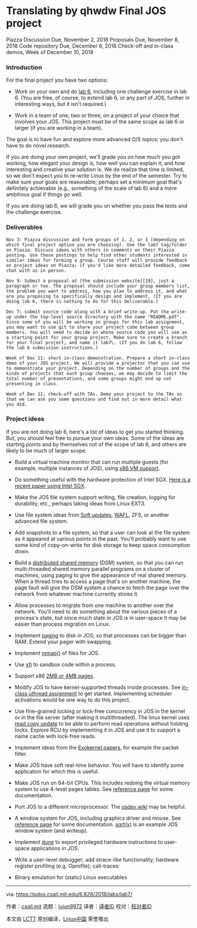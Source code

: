 Translating by qhwdw
Final JOS project
======
Piazza Discussion Due, November 2, 2018 Proposals Due, November 8, 2018 Code repository Due, December 6, 2018 Check-off and in-class demos, Week of December 10, 2018

### Introduction

For the final project you have two options:

*   Work on your own and do [lab 6][1], including one challenge exercise in lab 6\. (You are free, of course, to extend lab 6, or any part of JOS, further in interesting ways, but it isn't required.)

*   Work in a team of one, two or three, on a project of your choice that involves your JOS. This project must be of the same scope as lab 6 or larger (if you are working in a team).

The goal is to have fun and explore more advanced O/S topics; you don't have to do novel research.

If you are doing your own project, we'll grade you on how much you got working, how elegant your design is, how well you can explain it, and how interesting and creative your solution is. We do realize that time is limited, so we don't expect you to re-write Linux by the end of the semester. Try to make sure your goals are reasonable; perhaps set a minimum goal that's definitely achievable (e.g., something of the scale of lab 6) and a more ambitious goal if things go well.

If you are doing lab 6, we will grade you on whether you pass the tests and the challenge exercise.

### Deliverables

```
Nov 3: Piazza discussion and form groups of 1, 2, or 3 (depending on which final project option you are choosing). Use the lab7 tag/folder on Piazza. Discuss ideas with others in comments on their Piazza posting. Use these postings to help find other students interested in similar ideas for forming a group. Course staff will provide feedback on project ideas on Piazza; if you'd like more detailed feedback, come chat with us in person.
```

```
Nov 9: Submit a proposal at [the submission website][19], just a paragraph or two. The proposal should include your group members list, the problem you want to address, how you plan to address it, and what are you proposing to specifically design and implement. (If you are doing lab 6, there is nothing to do for this deliverable.)
```

```
Dec 7: submit source code along with a brief write-up. Put the write-up under the top-level source directory with the name "README.pdf". Since some of you will be working in groups for this lab assignment, you may want to use git to share your project code between group members. You will need to decide on whose source code you will use as a starting point for your group project. Make sure to create a branch for your final project, and name it lab7\. (If you do lab 6, follow the lab 6 submission instructions.)
```

```
Week of Dec 11: short in-class demonstration. Prepare a short in-class demo of your JOS project. We will provide a projector that you can use to demonstrate your project. Depending on the number of groups and the kinds of projects that each group chooses, we may decide to limit the total number of presentations, and some groups might end up not presenting in class.
```

```
Week of Dec 11: check-off with TAs. Demo your project to the TAs so that we can ask you some questions and find out in more detail what you did.
```

### Project ideas

If you are not doing lab 6, here's a list of ideas to get you started thinking. But, you should feel free to pursue your own ideas. Some of the ideas are starting points and by themselves not of the scope of lab 6, and others are likely to be much of larger scope.

*   Build a virtual machine monitor that can run multiple guests (for example, multiple instances of JOS), using [x86 VM support][2].

*   Do something useful with the hardware protection of Intel SGX. [Here is a recent paper using Intel SGX][3].

*   Make the JOS file system support writing, file creation, logging for durability, etc., perhaps taking ideas from Linux EXT3.

*   Use file system ideas from [Soft updates][4], [WAFL][5], ZFS, or another advanced file system.

*   Add snapshots to a file system, so that a user can look at the file system as it appeared at various points in the past. You'll probably want to use some kind of copy-on-write for disk storage to keep space consumption down.

*   Build a [distributed shared memory][6] (DSM) system, so that you can run multi-threaded shared memory parallel programs on a cluster of machines, using paging to give the appearance of real shared memory. When a thread tries to access a page that's on another machine, the page fault will give the DSM system a chance to fetch the page over the network from whatever machine currently stores it.

*   Allow processes to migrate from one machine to another over the network. You'll need to do something about the various pieces of a process's state, but since much state in JOS is in user-space it may be easier than process migration on Linux.

*   Implement [paging][7] to disk in JOS, so that processes can be bigger than RAM. Extend your pager with swapping.

*   Implement [mmap()][8] of files for JOS.

*   Use [xfi][9] to sandbox code within a process.

*   Support x86 [2MB or 4MB pages][10].

*   Modify JOS to have kernel-supported threads inside processes. See [in-class uthread assignment][11] to get started. Implementing scheduler activations would be one way to do this project.

*   Use fine-grained locking or lock-free concurrency in JOS in the kernel or in the file server (after making it multithreaded). The linux kernel uses [read copy update][12] to be able to perform read operations without holding locks. Explore RCU by implementing it in JOS and use it to support a name cache with lock-free reads.

*   Implement ideas from the [Exokernel papers][13], for example the packet filter.

*   Make JOS have soft real-time behavior. You will have to identify some application for which this is useful.

*   Make JOS run on 64-bit CPUs. This includes redoing the virtual memory system to use 4-level pages tables. See [reference page][14] for some documentation.

*   Port JOS to a different microprocessor. The [osdev wiki][15] may be helpful.

*   A window system for JOS, including graphics driver and mouse. See [reference page][16] for some documentation. [sqrt(x)][17] is an example JOS window system (and writeup).

*   Implement [dune][18] to export privileged hardware instructions to user-space applications in JOS.

*   Write a user-level debugger; add strace-like functionality; hardware register profiling (e.g. Oprofile); call-traces

*   Binary emulation for (static) Linux executables


--------------------------------------------------------------------------------

via: https://pdos.csail.mit.edu/6.828/2018/labs/lab7/

作者：[csail.mit][a]
选题：[lujun9972][b]
译者：[译者ID](https://github.com/译者ID)
校对：[校对者ID](https://github.com/校对者ID)

本文由 [LCTT](https://github.com/LCTT/TranslateProject) 原创编译，[Linux中国](https://linux.cn/) 荣誉推出

[a]: https://pdos.csail.mit.edu
[b]: https://github.com/lujun9972
[1]: https://pdos.csail.mit.edu/6.828/2018/labs/lab6/index.html
[2]: http://www.intel.com/technology/itj/2006/v10i3/1-hardware/3-software.htm
[3]: https://www.usenix.org/system/files/conference/osdi14/osdi14-paper-baumann.pdf
[4]: http://www.ece.cmu.edu/~ganger/papers/osdi94.pdf
[5]: https://ng.gnunet.org/sites/default/files/10.1.1.40.3691.pdf
[6]: http://www.cdf.toronto.edu/~csc469h/fall/handouts/nitzberg91.pdf
[7]: http://en.wikipedia.org/wiki/Paging
[8]: http://en.wikipedia.org/wiki/Mmap
[9]: http://static.usenix.org/event/osdi06/tech/erlingsson.html
[10]: http://en.wikipedia.org/wiki/Page_(computer_memory)
[11]: http://pdos.csail.mit.edu/6.828/2018/homework/xv6-uthread.html
[12]: http://en.wikipedia.org/wiki/Read-copy-update
[13]: http://pdos.csail.mit.edu/6.828/2018/readings/engler95exokernel.pdf
[14]: http://pdos.csail.mit.edu/6.828/2018/reference.html
[15]: http://wiki.osdev.org/Main_Page
[16]: http://pdos.csail.mit.edu/6.828/2018/reference.html
[17]: http://web.mit.edu/amdragon/www/pubs/sqrtx-6.828.html
[18]: https://www.usenix.org/system/files/conference/osdi12/osdi12-final-117.pdf
[19]: https://6828.scripts.mit.edu/2018/handin.py/

